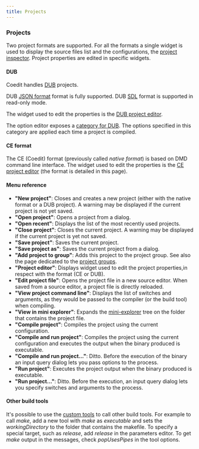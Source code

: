 ```yaml
---
title: Projects
---
```


### Projects

Two project formats are supported. 
For all the formats a single widget is used to display the source files list and the configurations, the [project inspector](widgets_project_inspector).
Project properties are edited in specific widgets.

#### DUB

Coedit handles [DUB](http://code.dlang.org/getting_started) projects.

DUB [JSON format](http://code.dlang.org/package-format?lang=json) format is fully supported.
DUB [SDL](http://code.dlang.org/package-format?lang=sdl) format is supported in read-only mode.

The widget used to edit the properties is the [DUB project editor](widgets_dub_project_editor).

The option editor exposes a [category for DUB](options_dub_build). The options specified in this category are applied each time a project is compiled.

#### CE format

The CE (Coedit) format (previously called _native format_) is based on DMD command line interface.
The widget used to edit the properties is the [CE project editor](widgets_ce_project_editor) (the format is detailed in this page).

#### Menu reference

- **"New project"**: Closes and creates a new project (either with the native format or a DUB project). A warning may be displayed if the current project is not yet saved.
- **"Open project"**: Opens a project from a dialog.
- **"Open recent"**: Displays the list of the most recently used projects.
- **"Close project"**: Closes the current project. A warning may be displayed if the current project is yet not saved.
- **"Save project"**: Saves the current project.
- **"Save project as"**: Saves the current project from a dialog.
- **"Add project to group"**: Adds this project to the project group. See also the page dedicated to the [project groups](widgets_project_groups).
- **"Project editor"**: Displays widget used to edit the project properties,in respect with the format (CE or DUB).
- **"Edit project file"**: Opens the project file in a new source editor. When saved from a source editor, a project file is directly reloaded.
- **"View project command line"**: Displays the list of switches and arguments, as they would be passed to the compiler (or the build tool) when compiling.
- **"View in mini explorer"**: Expands the [mini-explorer](widgets_mini_explorer) tree on the folder that contains the project file.
- **"Compile project"**: Compiles the project using the current configuration.
- **"Compile and run project"**: Compiles the project using the current configuration and executes the output when the binary produced is executable.
- **"Compile and run project..."**: Ditto. Before the execution of the binary an input query dialog lets you pass options to the process.
- **"Run project"**: Executes the project output when the binary produced is executable.
- **"Run project..."**: Ditto. Before the execution, an input query dialog lets you specify switches and arguments to the process.

#### Other build tools

It's possible to use the [custom tools](widgets_custom_tools) to call other build tools.
For example to call _make_, add a new tool with _make_ as _executable_ and sets the _workingDirectory_ to the folder that contains the makefile. 
To specify a special target, such as _release_, add _release_ in the parameters editor.
To get _make_ output in the messages, check _popUsesPipes_ in the tool options.